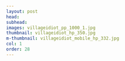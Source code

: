 ```yaml
---
layout: post
head: 
subhead: 
images: villageidiot_pp_1000_1.jpg
thumbnail: villageidiot_hp_350.jpg
m-thumbnail: villageidiot_mobile_hp_332.jpg
col: 1
order: 28
---
```

